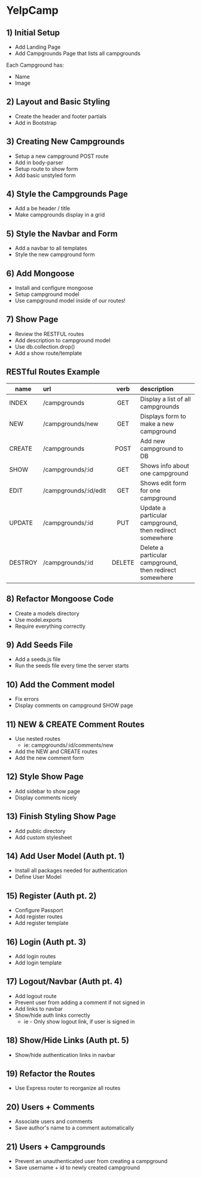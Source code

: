 # YelpCamp

## 1) Initial Setup

* Add Landing Page
* Add Campgrounds Page that lists all campgrounds

Each Campground has:

* Name
* Image

## 2) Layout and Basic Styling

* Create the header and footer partials
* Add in Bootstrap

## 3) Creating New Campgrounds

* Setup a new campground POST route
* Add in body-parser
* Setup route to show form
* Add basic unstyled form

## 4) Style the Campgrounds Page

* Add a be header / title
* Make campgrounds display in a grid

## 5) Style the Navbar and Form

* Add a navbar to all templates
* Style the new campground form

## 6) Add Mongoose

* Install and configure mongoose
* Setup campground model
* Use campground model inside of our routes!

## 7) Show Page

* Review the RESTFUL routes
* Add description to campground model
* Use db.collection.drop()
* Add a show route/template

## RESTful Routes Example

|name        |url           |verb          |description   |
|------------|:-------------|:------------:|:-------------|
|INDEX       |/campgrounds          |GET        |Display a list of all campgrounds|
|NEW         |/campgrounds/new      |GET        |Displays form to make a new campground|
|CREATE      |/campgrounds          |POST       |Add new campground to DB|
|SHOW        |/campgrounds/:id      |GET        |Shows info about one campground|
|EDIT        |/campgrounds/:id/edit |GET        |Shows edit form for one campground|
|UPDATE      |/campgrounds/:id      |PUT        |Update a particular campground, then redirect somewhere|
|DESTROY     |/campgrounds/:id      |DELETE     |Delete a particular campground, then redirect somewhere|

## 8) Refactor Mongoose Code

* Create a models directory
* Use model.exports
* Require everything correctly

## 9) Add Seeds File

* Add a seeds.js file
* Run the seeds file every time the server starts

## 10) Add the Comment model

* Fix errors
* Display comments on campground SHOW page

## 11) NEW & CREATE Comment Routes

* Use nested routes
  * ie: campgrounds/:id/comments/new
* Add the NEW and CREATE routes
* Add the new comment form

## 12) Style Show Page

* Add sidebar to show page
* Display comments nicely

## 13) Finish Styling Show Page

* Add public directory
* Add custom stylesheet

## 14) Add User Model (Auth pt. 1)

* Install all packages needed for authentication
* Define User Model

## 15) Register (Auth pt. 2)

* Configure Passport
* Add register routes
* Add register template

## 16) Login (Auth pt. 3)

* Add login routes
* Add login template

## 17) Logout/Navbar (Auth pt. 4)

* Add logout route
* Prevent user from adding a comment if not signed in
* Add links to navbar
* Show/hide auth links correctly
  * ie - Only show logout link, if user is signed in

## 18) Show/Hide Links (Auth pt. 5)

* Show/hide authentication links in navbar

## 19) Refactor the Routes

* Use Express router to reorganize all routes

## 20) Users + Comments

* Associate users and comments
* Save author's name to a comment automatically

## 21) Users + Campgrounds

* Prevent an unauthenticated user from creating a campground
* Save username + id to newly created campground